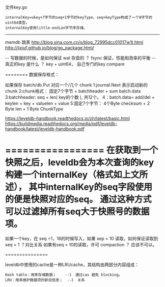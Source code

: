 文件key.go

    internalKey=ukey+7字节的seq+1字节的keyType，seq+keyType构成了一个8字节的uint64类型。
    internalKey使用little-endian字节序存储。
-----------------------------------------
memdb  跳表
http://blog.sina.com.cn/s/blog_72995dcc01017w1t.html
http://jixiuf.github.io/blog/go_package.html/

-- 写数据的时候，是如何保证 wal  存盘的 ？ fsync 保证，性能和效率的平衡
-- 真正的key 是什么 ？  key + uint64， 自己专门的key compare

========
数据保存格式：

如果保存 batch/db.Put  对应一个/几个  chunk
1:journal.Next 表示启动新的chunk
2:chunk格式： 固定7个字节 + batchheader +  sum batch.data
3:batchheader: seq + len( key的个数 ), 共12个。
4：batch.data= add/del + keylen + key + valuelen + value
5:固定7个字节： 4个Byte checksum + 2 Byte len +  1 Byte ChunkType

https://leveldb-handbook.readthedocs.io/zh/latest/basic.html
https://buildmedia.readthedocs.org/media/pdf/leveldb-handbook/latest/leveldb-handbook.pdf

=================
在获取到一个快照之后，leveldb会为本次查询的key构建一个internalKey（格式如上文所述），
其中internalKey的seq字段使用的便是快照对应的seq。
通过这种方式可以过滤掉所有seq大于快照号的数据项。
==== 
如果一个key，在 seq =1，16的时候写入，如果 sep = 10 读取，如何保证读取到 seq = 1 ？对比关系
如果有seq = 10的读取，许可 compaction ？  应该不可以。

===============

leveldb中使用的cache是一种LRUcache，其结构由两部分内容组成：

    Hash table：用来存储数据；    --》 通过cas 避免 blocking。
    LRU：用来维护数据项的新旧信息；  --》 关系

